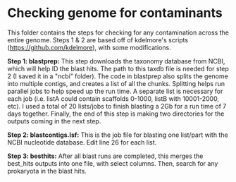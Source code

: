 # Checking genome for contaminants
This folder contains the steps for checking for any contamination across the entire genome. Steps 1 & 2 are based off of kdelmore's scripts (https://github.com/kdelmore), with some modifications.

**Step 1: blastprep:** This step downloads the taxonomy database from NCBI, which will help ID the blast hits. The path to this taxdb file is needed for step 2 (I saved it in a "ncbi" folder). The code in blastprep also splits the genome into multiple contigs, and creates a list of all the chunks. Splitting helps run parallel jobs to help speed up the run time. A separate list is necessary for each job (i.e. listA could contain scaffolds 0-1000, listB with 10001-2000, etc). I used a total of 20 lists/jobs to finish blasting a 2Gb for a run time of 7 days together.
Finally, the end of this step is making two directories for the outputs coming in the next step.

**Step 2: blastcontigs.lsf:** This is the job file for blasting one list/part with the NCBI nucleotide database. Edit line 26 for each list.

**Step 3: besthits:** After all blast runs are completed, this merges the best_hits outputs into one file, with select columns. Then, search for any prokaryota in the blast hits.
